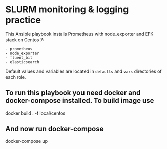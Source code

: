 # SLURM monitoring & logging practice

This Ansible playbook installs Prometheus with node_exporter and EFK stack on Centos 7:

    - prometheus
    - node_exporter
    - fluent_bit
    - elasticsearch

Default values and variables are located in ```defaults``` and ```vars``` directories of each role.

## To run this playbook you need docker and docker-compose installed. To build image use
docker build . -t local/centos  
## And now run docker-compose
docker-compose up  

